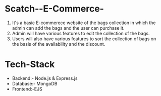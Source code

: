 # Scatch--E-Commerce-

1. It's a basic E-commerece website of the bags collection in which the admin can add the bags and the user can purchase it. 
2. Admin will have various features to edit the collection of the bags.
3. Users will also have various features to sort the collection of bags on the basis of the availability and the discount.

# Tech-Stack

- Backend:- Node.js & Express.js
- Database:- MongoDB
- Frontend:-EJS
